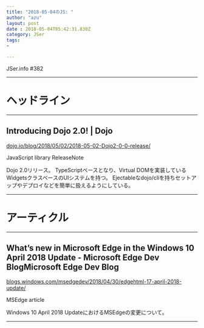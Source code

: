 ```yaml
---
title: "2018-05-04のJS: "
author: "azu"
layout: post
date : 2018-05-04T05:42:31.830Z
category: JSer
tags:
-

---
```


JSer.info #382

----

<h1 class="site-genre">ヘッドライン</h1>

----

## Introducing Dojo 2.0! | Dojo
[dojo.io/blog/2018/05/02/2018-05-02-Dojo2-0-0-release/](https://dojo.io/blog/2018/05/02/2018-05-02-Dojo2-0-0-release/ "Introducing Dojo 2.0! | Dojo")
<p class="jser-tags jser-tag-icon"><span class="jser-tag">JavaScript</span> <span class="jser-tag">library</span> <span class="jser-tag">ReleaseNote</span></p>

Dojo 2.0リリース。
TypeScriptベースとなり、Virtual DOMを実装しているWidgetsクラスベースのUIシステムを持つ。
Ejectableなdojo/cliを持ちセットアップやデプロイなどを簡単に扱えるようにしている。


----
<h1 class="site-genre">アーティクル</h1>

----

## What’s new in Microsoft Edge in the Windows 10 April 2018 Update - Microsoft Edge Dev BlogMicrosoft Edge Dev Blog
[blogs.windows.com/msedgedev/2018/04/30/edgehtml-17-april-2018-update/](https://blogs.windows.com/msedgedev/2018/04/30/edgehtml-17-april-2018-update/ "What’s new in Microsoft Edge in the Windows 10 April 2018 Update - Microsoft Edge Dev BlogMicrosoft Edge Dev Blog")
<p class="jser-tags jser-tag-icon"><span class="jser-tag">MSEdge</span> <span class="jser-tag">article</span></p>

Windows 10 April 2018 UpdateにおけるMSEdgeの変更について。


----
